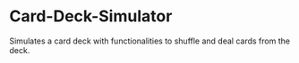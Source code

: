 # Card-Deck-Simulator
 Simulates a card deck with functionalities to shuffle and deal cards from the deck.
